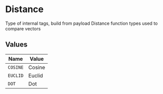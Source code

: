# Distance

Type of internal tags, build from payload Distance function types used to compare vectors


## Values

| Name     | Value    |
| -------- | -------- |
| `COSINE` | Cosine   |
| `EUCLID` | Euclid   |
| `DOT`    | Dot      |